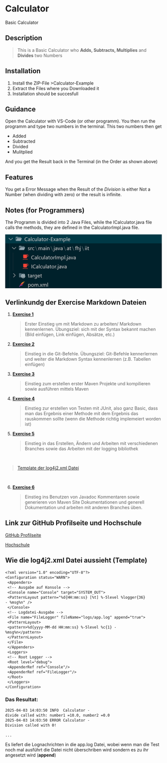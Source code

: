 # Calculator

Basic Calculator

## Description

> This is a Basic Calculator who **Adds, Subtracts, Multiplies** and **Divides** two Numbers

## Installation

1. Install the ZIP-File >Calculator-Example
2. Extract the Files where you Downloaded it
3. Installation should be succesfull

## Guidance

Open the Calculator with VS-Code (or other programm).
You then run the programm and type two numbers in the terminal.
This two numbers then get

- Added
- Subtracted
- Divided
- Mulitplied

And you get the Result back in the Terminal (in the Order as shown above)

## Features

You get a Error Message when the Result of the *Division* is either Not a Number (when dividing with zero) or the result is infinite.

## Notes (for Programmers)

The Programm is divided into 2 Java Files, while the ICalculator.java file calls the methods, they are defined in the CalculatorImpl.java file.

![Calculator-Example](resources/images/CalcExamp.png)

## Verlinkundg der Exercise Markdown Dateien

1. [**Exercise 1**](exercise1.md)

   >Erster Einstieg um mit Markdown zu arbeiten/ Markdown kennenlernen. Übungsziel: sich mit der Syntax bekannt machen (Bild einfügen, Link einfügen, Absätze, etc.)

2. [**Exercise 2**](exercise2.md)

      >Einstieg in die Git-Befehle. Übungsziel: Git-Befehle kennerlernen und weiter die Markdown Syntax kennenlernen (z.B. Tabellen einfügen)

3. [**Exercise 3**](exercise3.md)

      >Einstieg zum erstellen erster Maven Projekte und kompilieren sowie ausführen mittels Maven

4. [**Exercise 4**](exercise4.md)
      >Einstieg zur erstellen von Testen mit JUnit, also  ganz Basic, dass man das Ergebnis einer Methode mit dem Ergebnis das rauskommen sollte (wenn die Methode richtig implemeiert worden ist)

5. [**Exercise 5**](exercise5.md)
      >Einstieg in das Erstellen, Ändern und Arbeiten mit verschiedenen Branches sowie das Arbeiten mit der logging bibliothek

      <br>
>    [Template der log4j2.xml Datei](src/main/resources/log4j2.xml.template)
<br>

6. [**Exercise 6**](exercise6.md)
      > Einstieg ins Benutzen von Javadoc Kommentaren sowie generieren von Maven Site Dokumentationen und generell Dokumentation und arbeiten mit anderen Branches üben.

## Link zur GitHub Profilseite und Hochschule

[GitHub Profilseite](https://github.com/casper-zielinski)

[Hochschule](https://www.fh-joanneum.at/)

## Wie die log4j2.xml Datei aussieht (Template)



```
<?xml version="1.0" encoding="UTF-8"?>
<Configuration status="WARN">
 <Appenders>
 <!-- Ausgabe auf Konsole -->
 <Console name="Console" target="SYSTEM_OUT">
 <PatternLayout pattern="%d{HH:mm:ss} [%t] %-5level %logger{36}
- %msg%n" />
 </Console>
 <!-- Logdatei-Ausgabe -->
 <File name="FileLogger" fileName="logs/app.log" append="true">
 <PatternLayout>
 <pattern>%d{yyyy-MM-dd HH:mm:ss} %-5level %c{1} -
%msg%n</pattern>
 </PatternLayout>
 </File>
 </Appenders>
 <Loggers>
 <!-- Root Logger -->
 <Root level="debug">
 <AppenderRef ref="Console"/>
 <AppenderRef ref="FileLogger"/>
 </Root>
 </Loggers>
</Configuration>
```

<h3>Das Resultat:</h3>

```
2025-04-03 14:03:50 INFO  Calculator -
divide called with: number1 =10.0, number2 =0.0
2025-04-03 14:03:50 ERROR Calculator -
Division called with 0!

...
```
Es liefert die Lognachrichten in die app.log Datei, wobei wenn man die Test noch mal ausführt die Datei nicht überschriben wird sondern es zu ihr angesetzt wird (**append**)

